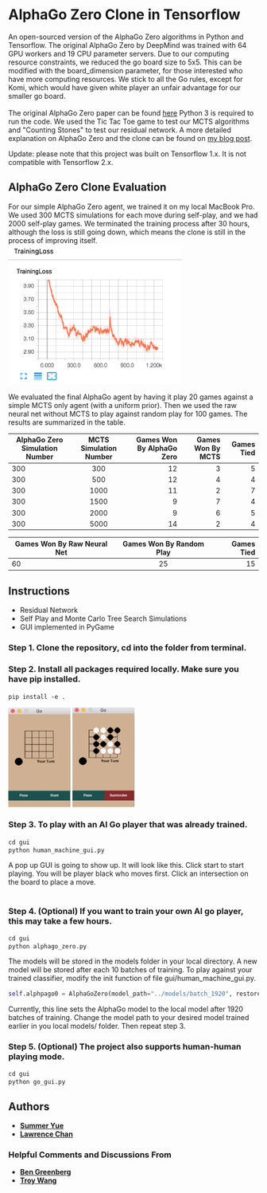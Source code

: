 # AlphaGo Zero Clone in Tensorflow
An open-sourced version of the AlphaGo Zero algorithms in Python and Tensorflow. The original AlphaGo Zero by DeepMind was trained with 64 GPU workers and 19 CPU parameter servers. Due to our computing resource constraints, we reduced the go board size to 5x5. This can be modified with the board_dimension parameter, for those interested who have more computing resources. We stick to all the Go rules, except for Komi, which would have given white player an unfair advantage for our smaller go board. <br>
<br>
The original AlphaGo Zero paper can be found [here](https://www.nature.com/articles/nature24270.pdf) Python 3 is required to run the code. We used the Tic Tac Toe game to test our MCTS algorithms and "Counting Stones" to test our residual network. A more detailed explanation on AlphaGo Zero and the clone can be found on [my blog post](https://www.summeryue.me/blog/2018/alpphago-zero-explained/).

Update: please note that this project was built on Tensorflow 1.x. It is not compatible with Tensorflow 2.x.

## AlphaGo Zero Clone Evaluation
For our simple AlphaGo Zero agent, we trained it on my local MacBook Pro. We used 300 MCTS simulations for each move during self-play, and we had 2000 self-play games. We terminated the training process after 30 hours, although the loss is still going down, which means the clone is still in the process of improving itself.
<img src="docs/images/training_loss_tf_board.png" width="350" height="280"/>

We evaluated the final AlphaGo agent by having it play 20 games against a simple MCTS only agent (with a uniform prior). Then we used the raw neural net without MCTS to play against random play for 100 games. The results are summarized in the table.

| AlphaGo Zero Simulation Number| MCTS Simulation Number| Games Won By AlphaGo Zero  | Games Won By MCTS | Games Tied |
| ------------- |:-------------:| -----:|-----:|-----:|
| 300   | 300 | 12 | 3 | 5 |
| 300   | 500 | 12 | 4 | 4 |
| 300   | 1000 | 11 | 2 | 7 |
| 300   | 1500 | 9 | 7 | 4 |
| 300   | 2000 | 9 | 6 | 5 |
| 300   | 5000 | 14 | 2 | 4 |

| Games Won By Raw Neural Net  | Games Won By Random Play | Games Tied |
| ------------- |:-------------:| -----:|
| 60   | 25 | 15 |

## Instructions
<ul>
    <li>Residual Network</li>
    <li>Self Play and Monte Carlo Tree Search Simulations</li>
    <li>GUI implemented in PyGame</li>
</ul>

### Step 1. Clone the repository, cd into the folder from terminal.
### Step 2. Install all packages required locally. Make sure you have pip installed.
```
pip install -e .
```
<img src="docs/images/gui_initial.png" width="125" height="200"/> <img src="docs/images/gui_middle.png" width="125" height="200"/>
### Step 3. To play with an AI Go player that was already trained.
```
cd gui
python human_machine_gui.py
```
A pop up GUI is going to show up. It will look like this. Click start to start playing.
You will be player black who moves first. Click an intersection on the board to place a move. <br>
<br>

### Step 4. (Optional) If you want to train your own AI go player, this may take a few hours.
```
cd gui
python alphago_zero.py
```
The models will be stored in the models folder in your local directory. A new model will be stored after each 10 batches of training. To play against your trained classifier, modify the init function of file gui/human_machine_gui.py.
```python
self.alphpago0 = AlphaGoZero(model_path="../models/batch_1920", restored=True)
```
Currently, this line sets the AlphaGo model to the local model after 1920 batches of training. Change the model path to your desired model trained earlier in you local models/ folder. Then repeat step 3.
### Step 5. (Optional) The project also supports human-human playing mode.
```
cd gui
python go_gui.py
```

 ## Authors
 * [**Summer Yue**](https://github.com/yutingyue514)
 * [**Lawrence Chan**](https://github.com/chanlaw)

 ### Helpful Comments and Discussions From
 * [**Ben Greenberg**](https://github.com/anchorwatt)
 * [**Troy Wang**](https://github.com/troytianzhengwang)
